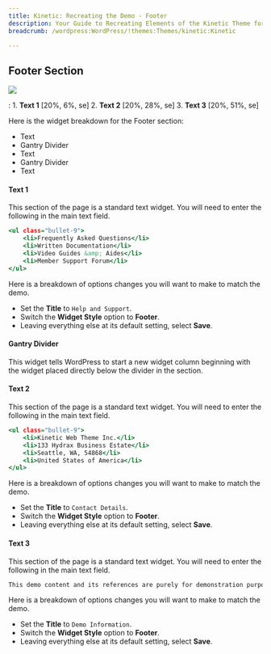 ```yaml
---
title: Kinetic: Recreating the Demo - Footer
description: Your Guide to Recreating Elements of the Kinetic Theme for WordPress
breadcrumb: /wordpress:WordPress/!themes:Themes/kinetic:Kinetic

---
```


Footer Section
-----

![][demo1]

:   1. **Text 1** [20%, 6%, se]
    2. **Text 2** [20%, 28%, se]
    3. **Text 3** [20%, 51%, se]

Here is the widget breakdown for the Footer section:

* Text
* Gantry Divider
* Text
* Gantry Divider
* Text

#### Text 1

This section of the page is a standard text widget. You will need to enter the following in the main text field.

~~~ .html
<ul class="bullet-9">
    <li>Frequently Asked Questions</li>
    <li>Written Documentation</li>
    <li>Video Guides &amp; Aides</li>
    <li>Member Support Forum</li>
</ul>
~~~

Here is a breakdown of options changes you will want to make to match the demo.

* Set the **Title** to `Help and Support`.
* Switch the **Widget Style** option to **Footer**.
* Leaving everything else at its default setting, select **Save**.

#### Gantry Divider

This widget tells WordPress to start a new widget column beginning with the widget placed directly below the divider in the section.

#### Text 2

This section of the page is a standard text widget. You will need to enter the following in the main text field.

~~~ .html
<ul class="bullet-9">
    <li>Kinetic Web Theme Inc.</li>
    <li>133 Hydrax Business Estate</li>
    <li>Seattle, WA, 54868</li>
    <li>United States of America</li>
</ul>
~~~

Here is a breakdown of options changes you will want to make to match the demo.

* Set the **Title** to `Contact Details`.
* Switch the **Widget Style** option to **Footer**.
* Leaving everything else at its default setting, select **Save**.

#### Text 3

This section of the page is a standard text widget. You will need to enter the following in the main text field.

~~~ .html
This demo content and its references are purely for demonstration purposes only. It is intended to show off the Kinetic theme so that you can see a representative example of a live site. All images are the copyright of their respective owners. This demo is available for download in the RocketLauncher format.
~~~

Here is a breakdown of options changes you will want to make to match the demo.

* Set the **Title** to `Demo Information`.
* Switch the **Widget Style** option to **Footer**.
* Leaving everything else at its default setting, select **Save**.

[demo1]: assets/demo_7.jpeg
[rokgallery]: ../../plugins/rokgallery
